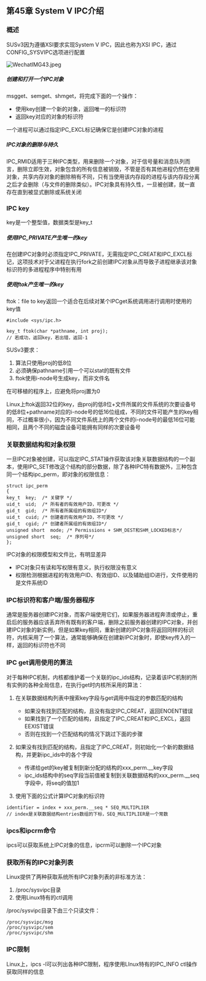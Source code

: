 ## 第45章 System V IPC介绍

### 概述

SUSv3因为遵循XSI要求实现System V IPC，因此也称为XSI IPC，通过CONFIG_SYSVIPC选项进行配置

![WechatIMG43.jpeg](https://i.loli.net/2020/01/30/IGkHQOD8AiUo9db.jpg)

##### 创建和打开一个IPC对象

msgget、semget、shmget，将完成下面的一个操作：

* 使用key创建一个新的对象，返回唯一的标识符
* 返回key对应的对象的标识符

一个进程可以通过指定IPC_EXCL标记确保它是创建IPC对象的进程

##### IPC对象的删除与持久

IPC_RMID适用于三种IPC类型，用来删除一个对象，对于信号量和消息队列而言，删除立即生效，对象包含的所有信息被销毁，不管是否有其他进程仍然在使用对象，共享内存对象的删除稍有不同，只有当使用该内存段的进程与该内存段分离之后才会删除（与文件的删除类似）。IPC对象具有持久性，一旦被创建，就一直存在直到被显式删除或系统关闭

### IPC key

key是一个整型值，数据类型是key_t

##### 使用IPC_PRIVATE产生唯一的key

在创建IPC对象时必须指定IPC_PRIVATE，无需指定IPC_CREAT和IPC_EXCL标记，这项技术对于父进程在执行fork之前创建IPC对象从而导致子进程继承该对象标识符的多进程程序中特别有用

##### 使用ftok产生唯一的key

ftok：file to key返回一个适合在后续对某个IPCget系统调用进行调用时使用的key值

```
#include <sys/ipc.h>

key_t ftok(char *pathname, int proj);
// 若成功，返回key，若出错，返回-1
```

SUSv3要求：

1. 算法只使用proj的低8位
2. 必须确保pathname引用一个可以stat的既有文件
3. ftok使用i-node号生成key，而非文件名

在可移植的程序上，应避免将proj置为0

Linux上ftok返回32位的key，由proj的低8位+文件所属的文件系统的次要设备号的低8位+pathname对应的i-node号的低16位组成，不同的文件可能产生的key相同，不过概率很小，因为不同文件系统上的两个文件的i-node号的最低16位可能相同，且两个不同的磁盘设备可能拥有同样的次要设备号

### 关联数据结构和对象权限

一旦IPC对象被创建，可以指定IPC_STAT操作获取该对象关联数据结构的一个副本，使用IPC_SET修改这个结构的部分数据，除了各种IPC特有数据外，三种包含同一个结构ipc_perm，即对象的权限信息：

```
struct ipc_perm
{
key_t  key;  /* 关键字 */
uid_t  uid;  /* 所有者的有效用户ID，可更改 */
gid_t  gid;  /* 所有者所属组的有效组ID*/
uid_t  cuid; /* 创建者的有效用户ID，不可更改 */
gid_t  cgid; /* 创建者所属组的有效组ID*/
unsigned short  mode; /* Permissions + SHM_DEST和SHM_LOCKED标志*/
unsigned short  seq;  /* 序列号*/
};
```

IPC对象的权限模型和文件比，有明显差异

* IPC对象只有读和写权限有意义，执行权限没有意义
* 权限检测根据进程的有效用户ID、有效组ID、以及辅助组ID进行，文件使用的是文件系统ID

### IPC标识符和客户端/服务器程序

通常是服务器创建IPC对象，而客户端使用它们，如果服务器进程奔溃或停止，重启后的服务器应该丢弃所有既有的客户端，删除之前服务器创建的IPC对象，并创建IPC对象的新实例，但是如果key相同，重新创建的IPC对象将返回同样的标识符，内核采用了一个算法，通常能够确保在创建新IPC对象时，即使key传入的一样，返回的标识符也不同

### IPC get调用使用的算法

对于每种IPC机制，内核都维护着一个关联的ipc_ids结构，记录着该IPC机制的所有实例的各种全局信息，在执行get时内核所采用的算法：

1. 在关联数据结构列表中搜索key字段与get调用中指定的参数匹配的结构
   * 如果没有找到匹配的结构，且没有指定IPC_CREAT，返回ENOENT错误
   * 如果找到了一个匹配的结构，且指定了IPC_CREAT和IPC_EXCL，返回EEXIST错误
   * 否则在找到一个匹配结构的情况下跳过下面的步骤

2. 如果没有找到匹配的结构，且指定了IPC_CREAT，则初始化一个新的数据结构，并更新ipc_ids中的各个字段
   * 传递给get的key被复制到新分配的结构的xxx_perm.__key字段
   * ipc_ids结构中的seq字段当前值被复制到关联数据结构的xxx_perm.__seq字段中，将seq的值加1

3. 使用下面的公式计算IPC对象的标识符

```
identifier = index + xxx_perm.__seq * SEQ_MULTIPLIER
// index是关联数据结构entries数组的下标，SEQ_MULTIPLIER是一个常数
```

### ipcs和ipcrm命令

ipcs可以获取系统上IPC对象的信息，ipcrm可以删除一个IPC对象

### 获取所有的IPC对象列表

Linux提供了两种获取系统所有IPC对象列表的非标准方法：

1. /proc/sysvipc目录
2. 使用Linux特有的ctl调用

/proc/sysvipc目录下由三个只读文件：

```
/proc/sysvipc/msg
/proc/sysvipc/sem
/proc/sysvipc/shm
```

### IPC限制

Linux上，ipcs -l可以列出各种IPC限制，程序使用LInux特有的IPC_INFO ctl操作获取同样的信息